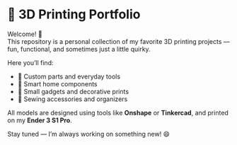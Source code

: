 # 🧱 3D Printing Portfolio

Welcome! 👋  
This repository is a personal collection of my favorite 3D printing projects — fun, functional, and sometimes just a little quirky.

Here you’ll find:
- 🔧 Custom parts and everyday tools
- 🏡 Smart home components
- 🎁 Small gadgets and decorative prints
- 🧵 Sewing accessories and organizers

All models are designed using tools like **Onshape** or **Tinkercad**, and printed on my **Ender 3 S1 Pro**.  

Stay tuned — I’m always working on something new! 😄

